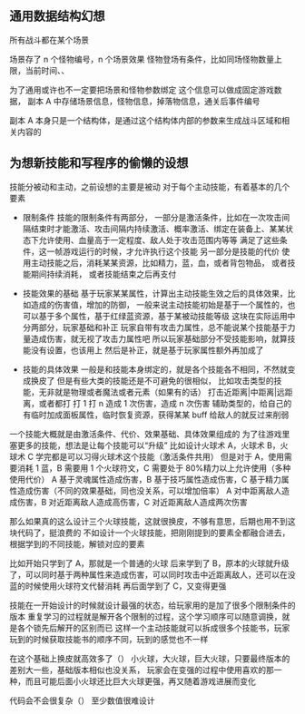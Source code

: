## 通用数据结构幻想

所有战斗都在某个场景

场景存了 n 个怪物编号，n 个场景效果
怪物登场有条件，比如同场怪物数量上限，当前时间、、

为了通用或许也不一定要把场景和怪物参数绑定
这个信息可以做成固定游戏数据，
副本 A 中存储场景信息，怪物信息，掉落物信息，通关后事件编号

副本 A 本身只是一个结构体，是通过这个结构体内部的参数来生成战斗区域和相关内容的

## 为想新技能和写程序的偷懒的设想

技能分被动和主动，之前设想的主要是被动
对于每个主动技能，有着基本的几个要素

-   限制条件
    技能的限制条件有两部分，
    一部分是激活条件，比如在一次攻击间隔结束时才能激活、攻击间隔内持续激活、概率激活、绑定在装备上、某某状态下允许使用、血量高于一定程度、敌人处于攻击范围内等等
    满足了这些条件，这一帧游戏运行的时候，才允许执行这个技能
    另一部分是技能的代价
    使用主动技能之后，消耗某某资源，比如精力，蓝，血，或者背包物品，
    或者技能期间持续消耗，
    或者技能结束之后再支付

-   技能效果的基础
    基于玩家某某属性，计算出主动技能生效之后的具体效果，比如造成的伤害值，增加的防御，
    一般来说主动技能初始是基于一个属性的，也可以基于多个属性，基于红绿蓝资源，基于某被动技能等级
    这块在实际运用中分两部分，玩家基础和补正
    玩家自带有攻击力属性，总不能说某个技能基于力量造成伤害，就无视了攻击力属性吧
    所以玩家基础部分不受技能影响，就算技能没有设置，也该用上
    然后是补正，就是基于玩家属性额外再加成了

-   技能的具体效果
    一般是和技能本身绑定的，就是各个技能各不相同，不然就变成换皮了
    但是有些大类的技能还是不可避免的很相似，
    比如攻击类型的技能，无非就是物理或者魔法或者元素（如果有的话）
    打击近距离|中距离|远距离，或者都打
    打 1 打 n
    造成 1 次伤害，造成 n 次伤害
    辅助类型的，给自己的有临时加成面板属性，临时恢复资源，获得某某 buff
    给敌人的就反过来削弱

一个技能大概就是由激活条件、代价、效果基础、具体效果组成的
为了往游戏里塞更多的技能，想法是让每个技能可以“升级”
比如设计火球术 A，火球术 B，火球术 C
学完都是可以习得火球术这个技能（激活条件共用）
但是对于 A，使用需要消耗 1 蓝，B 需要用 1 个火球符文，C 需要处于 80%精力以上允许使用（多种使用代价）
A 基于灵魂属性造成伤害，B 基于技巧属性造成伤害，C 基于精力属性造成伤害（不同的效果基础，同也没关系，可以增加倍率）
A 对中距离敌人造成伤害，B 对近距离敌人造成高伤害，C 对近距离敌人造成两次伤害

那么如果真的这么设计三个火球技能，这就很换皮，不够有意思，后期也用不到这块代码了，挺浪费的
不如设计一个火球技能，把刚刚提到的要素全都融合进去，根据学到的不同技能，解锁对应的要素

比如开始只学到了 A，那就是一个普通的火球
后来学到了 B，原本的火球就升级了，可以同时基于两种属性来造成伤害，可以同时攻击中近距离敌人，还可以在没蓝的时候使用火球符文代替消耗
再后面学到了 C，又变得更强

技能在一开始设计的时候就设计最强的状态，给玩家用的是加了很多个限制条件的版本
重复学习的过程就是解开各个限制的过程，这个学习顺序可以随意调换，就是各个锁先后解开的区别而已
这样一个主动技能就可以拆成很多个技能书，玩家玩到的时候获取技能书的顺序不同，玩到的感觉也不一样

在这个基础上换皮就高效多了（）
小火球，大火球，巨大火球，只要最终版本的差别大一些，基础版本相似也没关系，
玩家会在变强的过程中使用喜欢的那一种，而且可能后面小火球还比巨大火球更强，再又随着游戏进展而变化

代码会不会很复杂（）
至少数值很难设计
